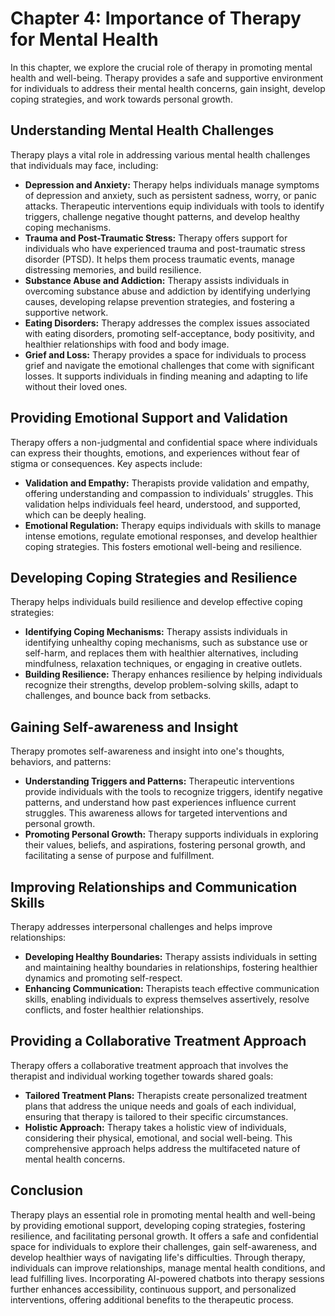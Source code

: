 Chapter 4: Importance of Therapy for Mental Health
==================================================

In this chapter, we explore the crucial role of therapy in promoting mental health and well-being. Therapy provides a safe and supportive environment for individuals to address their mental health concerns, gain insight, develop coping strategies, and work towards personal growth.

Understanding Mental Health Challenges
--------------------------------------

Therapy plays a vital role in addressing various mental health challenges that individuals may face, including:

* **Depression and Anxiety:** Therapy helps individuals manage symptoms of depression and anxiety, such as persistent sadness, worry, or panic attacks. Therapeutic interventions equip individuals with tools to identify triggers, challenge negative thought patterns, and develop healthy coping mechanisms.
* **Trauma and Post-Traumatic Stress:** Therapy offers support for individuals who have experienced trauma and post-traumatic stress disorder (PTSD). It helps them process traumatic events, manage distressing memories, and build resilience.
* **Substance Abuse and Addiction:** Therapy assists individuals in overcoming substance abuse and addiction by identifying underlying causes, developing relapse prevention strategies, and fostering a supportive network.
* **Eating Disorders:** Therapy addresses the complex issues associated with eating disorders, promoting self-acceptance, body positivity, and healthier relationships with food and body image.
* **Grief and Loss:** Therapy provides a space for individuals to process grief and navigate the emotional challenges that come with significant losses. It supports individuals in finding meaning and adapting to life without their loved ones.

Providing Emotional Support and Validation
------------------------------------------

Therapy offers a non-judgmental and confidential space where individuals can express their thoughts, emotions, and experiences without fear of stigma or consequences. Key aspects include:

* **Validation and Empathy:** Therapists provide validation and empathy, offering understanding and compassion to individuals' struggles. This validation helps individuals feel heard, understood, and supported, which can be deeply healing.
* **Emotional Regulation:** Therapy equips individuals with skills to manage intense emotions, regulate emotional responses, and develop healthier coping strategies. This fosters emotional well-being and resilience.

Developing Coping Strategies and Resilience
-------------------------------------------

Therapy helps individuals build resilience and develop effective coping strategies:

* **Identifying Coping Mechanisms:** Therapy assists individuals in identifying unhealthy coping mechanisms, such as substance use or self-harm, and replaces them with healthier alternatives, including mindfulness, relaxation techniques, or engaging in creative outlets.
* **Building Resilience:** Therapy enhances resilience by helping individuals recognize their strengths, develop problem-solving skills, adapt to challenges, and bounce back from setbacks.

Gaining Self-awareness and Insight
----------------------------------

Therapy promotes self-awareness and insight into one's thoughts, behaviors, and patterns:

* **Understanding Triggers and Patterns:** Therapeutic interventions provide individuals with the tools to recognize triggers, identify negative patterns, and understand how past experiences influence current struggles. This awareness allows for targeted interventions and personal growth.
* **Promoting Personal Growth:** Therapy supports individuals in exploring their values, beliefs, and aspirations, fostering personal growth, and facilitating a sense of purpose and fulfillment.

Improving Relationships and Communication Skills
------------------------------------------------

Therapy addresses interpersonal challenges and helps improve relationships:

* **Developing Healthy Boundaries:** Therapy assists individuals in setting and maintaining healthy boundaries in relationships, fostering healthier dynamics and promoting self-respect.
* **Enhancing Communication:** Therapists teach effective communication skills, enabling individuals to express themselves assertively, resolve conflicts, and foster healthier relationships.

Providing a Collaborative Treatment Approach
--------------------------------------------

Therapy offers a collaborative treatment approach that involves the therapist and individual working together towards shared goals:

* **Tailored Treatment Plans:** Therapists create personalized treatment plans that address the unique needs and goals of each individual, ensuring that therapy is tailored to their specific circumstances.
* **Holistic Approach:** Therapy takes a holistic view of individuals, considering their physical, emotional, and social well-being. This comprehensive approach helps address the multifaceted nature of mental health concerns.

Conclusion
----------

Therapy plays an essential role in promoting mental health and well-being by providing emotional support, developing coping strategies, fostering resilience, and facilitating personal growth. It offers a safe and confidential space for individuals to explore their challenges, gain self-awareness, and develop healthier ways of navigating life's difficulties. Through therapy, individuals can improve relationships, manage mental health conditions, and lead fulfilling lives. Incorporating AI-powered chatbots into therapy sessions further enhances accessibility, continuous support, and personalized interventions, offering additional benefits to the therapeutic process.
